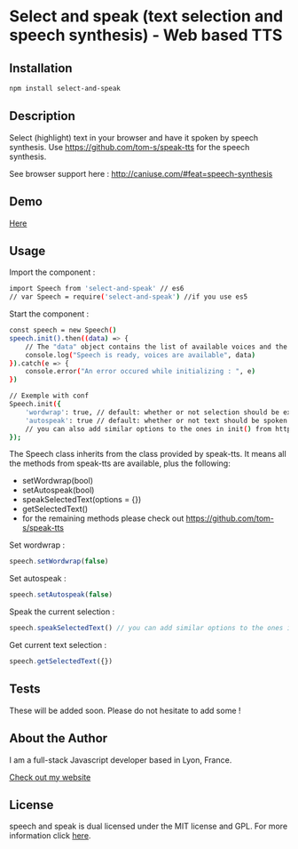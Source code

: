 Select and speak (text selection and speech synthesis) - Web based TTS
===

## Installation

```bash
npm install select-and-speak
```

## Description

Select (highlight) text in your browser and have it spoken by speech synthesis. Use https://github.com/tom-s/speak-tts for the speech synthesis.

See browser support here : http://caniuse.com/#feat=speech-synthesis

## Demo

[Here](http://experiments.thomschell.com/select-and-speak/demo/dist)

## Usage

Import the component :

```bash
import Speech from 'select-and-speak' // es6
// var Speech = require('select-and-speak') //if you use es5
```

Start the component :
```bash
const speech = new Speech()
speech.init().then((data) => {
	// The "data" object contains the list of available voices and the voice synthesis params
	console.log("Speech is ready, voices are available", data)
}).catch(e => {
	console.error("An error occured while initializing : ", e)
})
```

```bash
// Exemple with conf
Speech.init({
    'wordwrap': true, // default: whether or not selection should be expanded to the end of the word
    'autospeak': true // default: whether or not text should be spoken on selection (mouseUp or touchEnd event)
    // you can also add similar options to the ones in init() from https://github.com/tom-s/speak-tts
});
```

The Speech class inherits from the class provided by speak-tts. It means all the methods from speak-tts are available, plus the following:
- setWordwrap(bool)
- setAutospeak(bool)
-	speakSelectedText(options = {})
- getSelectedText()
- for the remaining methods please check out https://github.com/tom-s/speak-tts

Set wordwrap :

```javascript
speech.setWordwrap(false)
```

Set autospeak :

```javascript
speech.setAutospeak(false)
```

Speak the current selection :

```javascript
speech.speakSelectedText() // you can add similar options to the ones in speak() from  https://github.com/tom-s/speak-tts
```

Get current text selection :

```javascript
speech.getSelectedText({})
```

## Tests

These will be added soon. Please do not hesitate to add some !

## About the Author

I am a full-stack Javascript developer based in Lyon, France.

[Check out my website](http://www.thomschell.com)

## License

speech and speak is dual licensed under the MIT license and GPL.
For more information click [here](https://opensource.org/licenses/MIT).

